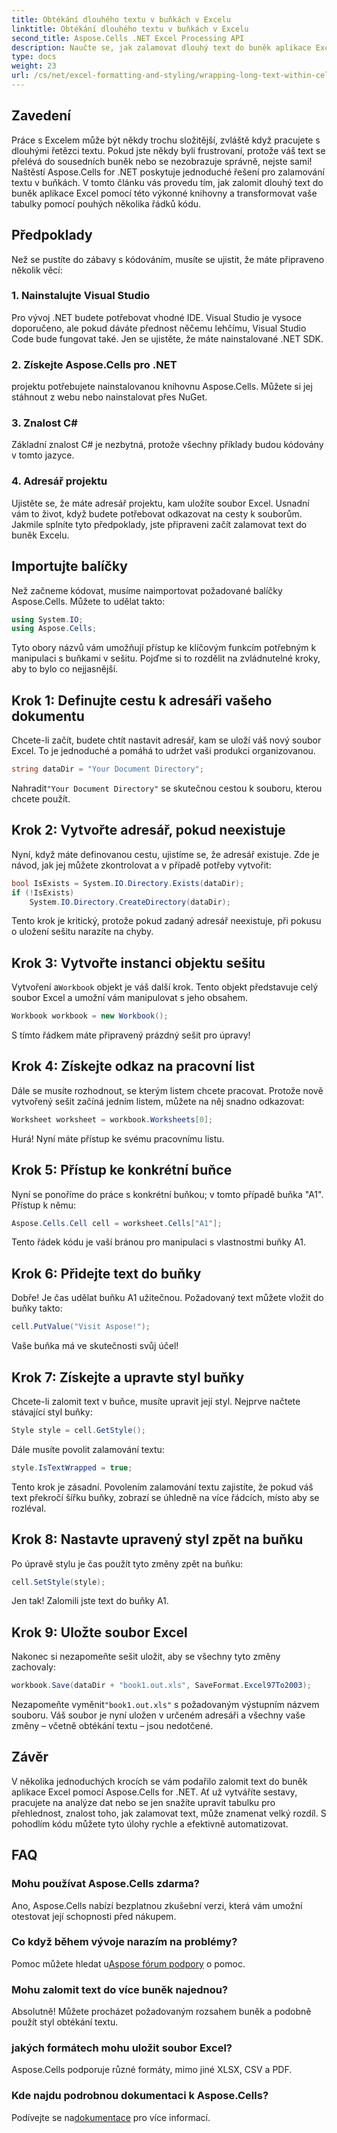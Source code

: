```yaml
---
title: Obtékání dlouhého textu v buňkách v Excelu
linktitle: Obtékání dlouhého textu v buňkách v Excelu
second_title: Aspose.Cells .NET Excel Processing API
description: Naučte se, jak zalamovat dlouhý text do buněk aplikace Excel pomocí Aspose.Cells for .NET v tomto snadno srozumitelném průvodci. Transformujte své tabulky bez námahy.
type: docs
weight: 23
url: /cs/net/excel-formatting-and-styling/wrapping-long-text-within-cells/
---
```

## Zavedení
Práce s Excelem může být někdy trochu složitější, zvláště když pracujete s dlouhými řetězci textu. Pokud jste někdy byli frustrovaní, protože váš text se přelévá do sousedních buněk nebo se nezobrazuje správně, nejste sami! Naštěstí Aspose.Cells for .NET poskytuje jednoduché řešení pro zalamování textu v buňkách. V tomto článku vás provedu tím, jak zalomit dlouhý text do buněk aplikace Excel pomocí této výkonné knihovny a transformovat vaše tabulky pomocí pouhých několika řádků kódu. 
## Předpoklady
Než se pustíte do zábavy s kódováním, musíte se ujistit, že máte připraveno několik věcí:
### 1. Nainstalujte Visual Studio
Pro vývoj .NET budete potřebovat vhodné IDE. Visual Studio je vysoce doporučeno, ale pokud dáváte přednost něčemu lehčímu, Visual Studio Code bude fungovat také. Jen se ujistěte, že máte nainstalované .NET SDK.
### 2. Získejte Aspose.Cells pro .NET
projektu potřebujete nainstalovanou knihovnu Aspose.Cells. Můžete si jej stáhnout z webu nebo nainstalovat přes NuGet.
### 3. Znalost C#
Základní znalost C# je nezbytná, protože všechny příklady budou kódovány v tomto jazyce.
### 4. Adresář projektu
Ujistěte se, že máte adresář projektu, kam uložíte soubor Excel. Usnadní vám to život, když budete potřebovat odkazovat na cesty k souborům.
Jakmile splníte tyto předpoklady, jste připraveni začít zalamovat text do buněk Excelu.
## Importujte balíčky
Než začneme kódovat, musíme naimportovat požadované balíčky Aspose.Cells. Můžete to udělat takto:
```csharp
using System.IO;
using Aspose.Cells;
```
Tyto obory názvů vám umožňují přístup ke klíčovým funkcím potřebným k manipulaci s buňkami v sešitu.
Pojďme si to rozdělit na zvládnutelné kroky, aby to bylo co nejjasnější.
## Krok 1: Definujte cestu k adresáři vašeho dokumentu
Chcete-li začít, budete chtít nastavit adresář, kam se uloží váš nový soubor Excel. To je jednoduché a pomáhá to udržet vaši produkci organizovanou.
```csharp
string dataDir = "Your Document Directory";
```
 Nahradit`"Your Document Directory"` se skutečnou cestou k souboru, kterou chcete použít.
## Krok 2: Vytvořte adresář, pokud neexistuje
Nyní, když máte definovanou cestu, ujistíme se, že adresář existuje. Zde je návod, jak jej můžete zkontrolovat a v případě potřeby vytvořit:
```csharp
bool IsExists = System.IO.Directory.Exists(dataDir);
if (!IsExists)
    System.IO.Directory.CreateDirectory(dataDir);
```
Tento krok je kritický, protože pokud zadaný adresář neexistuje, při pokusu o uložení sešitu narazíte na chyby.
## Krok 3: Vytvořte instanci objektu sešitu
 Vytvoření a`Workbook` objekt je váš další krok. Tento objekt představuje celý soubor Excel a umožní vám manipulovat s jeho obsahem.
```csharp
Workbook workbook = new Workbook();
```
S tímto řádkem máte připravený prázdný sešit pro úpravy!
## Krok 4: Získejte odkaz na pracovní list
Dále se musíte rozhodnout, se kterým listem chcete pracovat. Protože nově vytvořený sešit začíná jedním listem, můžete na něj snadno odkazovat:
```csharp
Worksheet worksheet = workbook.Worksheets[0];
```
Hurá! Nyní máte přístup ke svému pracovnímu listu.
## Krok 5: Přístup ke konkrétní buňce
Nyní se ponoříme do práce s konkrétní buňkou; v tomto případě buňka "A1". Přístup k němu:
```csharp
Aspose.Cells.Cell cell = worksheet.Cells["A1"];
```
Tento řádek kódu je vaší bránou pro manipulaci s vlastnostmi buňky A1.
## Krok 6: Přidejte text do buňky
Dobře! Je čas udělat buňku A1 užitečnou. Požadovaný text můžete vložit do buňky takto:
```csharp
cell.PutValue("Visit Aspose!");
```
Vaše buňka má ve skutečnosti svůj účel!
## Krok 7: Získejte a upravte styl buňky
Chcete-li zalomit text v buňce, musíte upravit její styl. Nejprve načtete stávající styl buňky:
```csharp
Style style = cell.GetStyle();
```
Dále musíte povolit zalamování textu:
```csharp
style.IsTextWrapped = true;
```
Tento krok je zásadní. Povolením zalamování textu zajistíte, že pokud váš text překročí šířku buňky, zobrazí se úhledně na více řádcích, místo aby se rozléval.
## Krok 8: Nastavte upravený styl zpět na buňku
Po úpravě stylu je čas použít tyto změny zpět na buňku:
```csharp
cell.SetStyle(style);
```
Jen tak! Zalomili jste text do buňky A1.
## Krok 9: Uložte soubor Excel
Nakonec si nezapomeňte sešit uložit, aby se všechny tyto změny zachovaly:
```csharp
workbook.Save(dataDir + "book1.out.xls", SaveFormat.Excel97To2003);
```
 Nezapomeňte vyměnit`"book1.out.xls"` s požadovaným výstupním názvem souboru. Váš soubor je nyní uložen v určeném adresáři a všechny vaše změny – včetně obtékání textu – jsou nedotčené.
## Závěr
V několika jednoduchých krocích se vám podařilo zalomit text do buněk aplikace Excel pomocí Aspose.Cells for .NET. Ať už vytváříte sestavy, pracujete na analýze dat nebo se jen snažíte upravit tabulku pro přehlednost, znalost toho, jak zalamovat text, může znamenat velký rozdíl. S pohodlím kódu můžete tyto úlohy rychle a efektivně automatizovat.
## FAQ
### Mohu používat Aspose.Cells zdarma?  
Ano, Aspose.Cells nabízí bezplatnou zkušební verzi, která vám umožní otestovat její schopnosti před nákupem.
### Co když během vývoje narazím na problémy?  
 Pomoc můžete hledat u[Aspose fórum podpory](https://forum.aspose.com/c/cells/9) o pomoc.
### Mohu zalomit text do více buněk najednou?  
Absolutně! Můžete procházet požadovaným rozsahem buněk a podobně použít styl obtékání textu.
### jakých formátech mohu uložit soubor Excel?  
Aspose.Cells podporuje různé formáty, mimo jiné XLSX, CSV a PDF.
### Kde najdu podrobnou dokumentaci k Aspose.Cells?  
 Podívejte se na[dokumentace](https://reference.aspose.com/cells/net/) pro více informací.